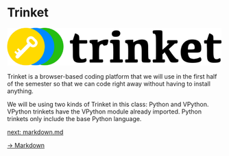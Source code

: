 # Trinket

<img src = "image-5.png" width = "500px" />

Trinket is a browser-based coding platform that we will use in the first half of the semester so that we can code right away without having to install anything.

We will be using two kinds of Trinket in this class: Python and VPython. VPython trinkets have the VPython module already imported. Python trinkets only include the base Python language. 

[next: markdown.md](/09_markdown.md)

[-> Markdown](/about-100/09_markdown.md)